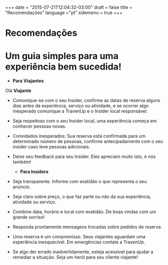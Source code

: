 +++
date = "2015-07-21T12:04:32-03:00"
draft = false
title = "Recomendações"
language ="pt"
sidemenu = true
+++

# Recomendações
# Um guia simples para uma experiência bem sucedida!

  * **Para Viajantes**

Olá **Viajante**

* Comunique-se com o seu Insider, confirme as datas de reserva alguns dias antes da experiência, serviço ou atividade, e se ocorrer algo inesperado comunique a TravenUp e o Insider local responsável.
* Seja respeitoso com o seu Insider local, uma experiência começa em conhecer pessoas novas. 
* Convidados inesperados: Sua reserva está confirmada para um determinado número de pessoas, confirme antecipadamente com o seu insider caso leve pessoas adicionais.
* Deixe seu feedback para seu Insider. Eles apreciam muito isto, e nós também!


  * **Para Insiders**

* Seja transparente. Informe com exatidão o que representa o seu anúncio. 
* Seja claro sobre preço, o que faz parte ou não da sua experiência, atividade ou serviço.
* Combine data, horário e local com exatidão. De boas vindas com um grande sorriso!
* Responda prontamente mensagens trocadas sobre pedidos de reserva.
* Uma reserva é um compromisso. Seus viajantes aguardam uma experiência inesquecível. Em emergências contate a TravenUp.
* Se algo der errado inadvertidamente, esteja acessível para ajudar a remediar a situação. Seja um herói para seu cliente viajante!


